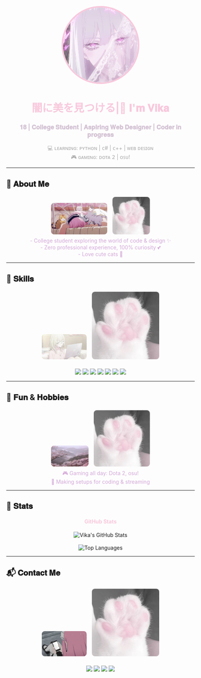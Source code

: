 <p align="center">
  <img src="main-photo.jpg" alt="Vika" width="200" style="border-radius:50%; border:4px solid #f8c8dc"/>
</p>

<h1 align="center" style="color:#f8c8dc;"> 闇に美を見つける|🌸 𝐈'𝐦 𝐕𝐢𝐤𝐚</h1>
<h3 align="center" style="color:#d3c2d3;">𝟏𝟖 | 𝐂𝐨𝐥𝐥𝐞𝐠𝐞 𝐒𝐭𝐮𝐝𝐞𝐧𝐭 | 𝐀𝐬𝐩𝐢𝐫𝐢𝐧𝐠 𝐖𝐞𝐛 𝐃𝐞𝐬𝐢𝐠𝐧𝐞𝐫 | 𝐂𝐨𝐝𝐞𝐫 𝐢𝐧 𝐩𝐫𝐨𝐠𝐫𝐞𝐬𝐬</h3>

<p align="center" style="color:#a9a9a9;">
💻 ʟᴇᴀʀɴɪɴɢ: ᴘʏᴛʜᴏɴ | ᴄ# | ᴄ++ | ᴡᴇʙ ᴅᴇꜱɪɢɴ <br>
🎮 ɢᴀᴍɪɴɢ: ᴅᴏᴛᴀ 𝟤 | ᴏꜱᴜ! <br>
</p>

---

## 🌸 𝐀𝐛𝐨𝐮𝐭 𝐌𝐞
<p align="center" style="color:#d3a9d8;">
  <img src="images3.gif" alt="About" width="150" style="border-radius:8px; margin:5px; display:inline-block;"/>
  <img src="image.jpg" alt="About" width="100" style="border-radius:8px; margin:5px; display:inline-block;"/>
  <br>
  - College student exploring the world of code & design ✨ <br>
  - Zero professional experience, 100% curiosity 💕 <br>
  - Love cute cats 🖤 <br>
</p>

---

## 🖤 𝐒𝐤𝐢𝐥𝐥𝐬
<p align="center">
  <img src="image4.jpg" alt="Skills" width="120" style="border-radius:8px; margin:5px; display:inline-block;"/>
  <img src="image.jpg" alt="Skills" width="180" style="border-radius:8px; margin:5px; display:inline-block;"/>
  <br><br>
  <img src="https://img.shields.io/badge/Python-FFB6C1?style=for-the-badge&logo=python&logoColor=white" />
  <img src="https://img.shields.io/badge/C%23-FFC0CB?style=for-the-badge&logo=c-sharp&logoColor=white" />
  <img src="https://img.shields.io/badge/C++-D8BFD8?style=for-the-badge&logo=c%2B%2B&logoColor=white" />
  <img src="https://img.shields.io/badge/HTML-FFB6C1?style=for-the-badge&logo=html5&logoColor=white" />
  <img src="https://img.shields.io/badge/CSS-D8BFD8?style=for-the-badge&logo=css3&logoColor=white" />
  <img src="https://img.shields.io/badge/JavaScript-FFC0CB?style=for-the-badge&logo=javascript&logoColor=white" />
  <img src="https://img.shields.io/badge/Figma-FFB6C1?style=for-the-badge&logo=figma&logoColor=white" />
</p>

---

## 🎀 𝐅𝐮𝐧 & 𝐇𝐨𝐛𝐛𝐢𝐞𝐬
<p align="center" style="color:#d3a9d8;">
  <img src="image2.jpg" alt="Fun" width="100" style="border-radius:8px; margin:5px; display:inline-block;"/>
  <img src="image.jpg" alt="Fun" width="150" style="border-radius:8px; margin:5px; display:inline-block;"/>
  <br>
  🎮 Gaming all day: Dota 2, osu! <br>
  🌸 Making setups for coding & streaming
</p>

---

## 🐾 𝐒𝐭𝐚𝐭𝐬
<h4 align="center" style="color:#f8c8dc;">GitHub Stats</h4>
<p align="center">
  <img src="https://github-readme-stats.vercel.app/api?username=tiredhumanwannadead&show_icons=true&theme=transparent&hide_border=true&count_private=true" alt="Vika's GitHub Stats"/>
  <br><br>
  <img src="https://github-readme-stats.vercel.app/api/top-langs/?username=tiredhumanwannadead&layout=compact&theme=transparent&hide_border=true" alt="Top Languages"/>
</p>

---

## 📬 𝐂𝐨𝐧𝐭𝐚𝐜𝐭 𝐌𝐞
<p align="center">
  <img src="images1.jpg" alt="Contact" width="120" style="border-radius:8px; margin:5px; display:inline-block;"/>
  <img src="image.jpg" alt="Contact" width="180" style="border-radius:8px; margin:5px; display:inline-block;"/>
  <br><br>
  <a href="https://www.instagram.com/xenorupt" target="_blank"><img src="https://img.shields.io/badge/Instagram-FFB6C1?style=for-the-badge&logo=instagram&logoColor=white" /></a>
  <a href="mailto:conseragen@gmail.com"><img src="https://img.shields.io/badge/Email-D8BFD8?style=for-the-badge&logo=gmail&logoColor=white" /></a>
  <a href="https://t.me/m0ntig3n" target="_blank"><img src="https://img.shields.io/badge/Telegram-FFC0CB?style=for-the-badge&logo=telegram&logoColor=white" /></a>
  <a href="https://discord.com/users/aethervainz" target="_blank"><img src="https://img.shields.io/badge/Discord-7289DA?style=for-the-badge&logo=discord&logoColor=white" /></a>
</p>
